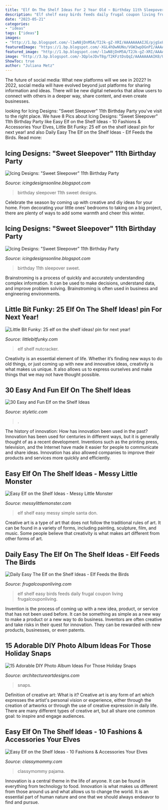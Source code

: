 ```yaml
---
title: "Elf On The Shelf Ideas For 2 Year Old ~ Birthday 11th Sleepover Sweet"
description: "Elf shelf easy birds feeds daily frugal coupon living frugalcouponliving"
date: "2023-05-21"
categories:
- "ideas"
tags: ["ideas"]
images:
- "http://1.bp.blogspot.com/-l1wN8jDnM5A/T2Jk-gZ-XRI/AAAAAAAAIJE/pjgSxUBzu1U/s1600/bella%2B3.jpg"
featuredImage: "https://1.bp.blogspot.com/-XGL4hDwNUNo/VGW3wpDGnPI/AAAAAAAABHc/IqVwemiy3w0/s1600/elf%2Bon%2Bthe%2Bshelf%2Bideas.jpg"
featured_image: "http://1.bp.blogspot.com/-l1wN8jDnM5A/T2Jk-gZ-XRI/AAAAAAAAIJE/pjgSxUBzu1U/s1600/bella%2B3.jpg"
image: "http://3.bp.blogspot.com/-3QpleJDvT8g/T2KFztDsQqI/AAAAAAAAIK8/UbDjxUdwNS8/s1600/bellas%2Bparty%2B087%2Bcopy.jpg"
ShowToc: true
author: "Juliana Metz"
---
```



The future of social media: What new platforms will we see in 2022?
In 2022, social media will have evolved beyond just platforms for sharing information and ideas. There will be new digital networks that allow users to connect with others in a deeper way, share content, and even create businesses.

	

		
looking for Icing Designs: &quot;Sweet Sleepover&quot; 11th Birthday Party you've visit to the right place. We have 8 Pics about Icing Designs: &quot;Sweet Sleepover&quot; 11th Birthday Party like Easy Elf on the Shelf Ideas - 10 Fashions &amp; Accessories Your Elves, Little Bit Funky: 25 elf on the shelf ideas! pin for next year! and also Daily Easy The Elf on the Shelf Ideas - Elf Feeds the Birds. Read more:
		
    
## Icing Designs: &quot;Sweet Sleepover&quot; 11th Birthday Party

<img loading=lazy src="http://1.bp.blogspot.com/-l1wN8jDnM5A/T2Jk-gZ-XRI/AAAAAAAAIJE/pjgSxUBzu1U/s1600/bella%2B3.jpg" onerror="this.onerror=null;this.src='https://tse1.mm.bing.net/th?id=OIP.2j96yhC49VnV2vfWPOVGbwHaFu&amp;pid=15.1';" alt="Icing Designs: &quot;Sweet Sleepover&quot; 11th Birthday Party">

_Source: icingdesignsonline.blogspot.com_

>birthday sleepover 11th sweet designs. 

	

Celebrate the season by coming up with creative and diy ideas for your home. From decorating your little ones’ bedrooms to taking on a big project, there are plenty of ways to add some warmth and cheer this winter.

    
## Icing Designs: &quot;Sweet Sleepover&quot; 11th Birthday Party

<img loading=lazy src="http://3.bp.blogspot.com/-3QpleJDvT8g/T2KFztDsQqI/AAAAAAAAIK8/UbDjxUdwNS8/s1600/bellas%2Bparty%2B087%2Bcopy.jpg" onerror="this.onerror=null;this.src='https://tse3.mm.bing.net/th?id=OIP.7E4FNG4WJyBCjS6IqcLSPQHaLG&amp;pid=15.1';" alt="Icing Designs: &quot;Sweet Sleepover&quot; 11th Birthday Party">

_Source: icingdesignsonline.blogspot.com_

>birthday 11th sleepover sweet. 

	

Brainstroming is a process of quickly and accurately understanding complex information. It can be used to make decisions, understand data, and improve problem solving. Brainstroming is often used in business and engineering environments.

    
## Little Bit Funky: 25 Elf On The Shelf Ideas! pin For Next Year!

<img loading=lazy src="https://3.bp.blogspot.com/-dyPfg_aLSb8/Ur9fFdVey5I/AAAAAAAATvQ/X4SWIPbP_CM/s1600/IMG_7825.JPG" onerror="this.onerror=null;this.src='https://tse3.mm.bing.net/th?id=OIP.-ohwcQMe9_SpFmWowPqdegHaHa&amp;pid=15.1';" alt="Little Bit Funky: 25 elf on the shelf ideas! pin for next year!">

_Source: littlebitfunky.com_

>elf shelf nutcracker. 

	

Creativity is an essential element of life. Whether it’s finding new ways to do old things, or just coming up with new and innovative ideas, creativity is what makes us unique. It also allows us to express ourselves and make things that we may not have thought possible.

    
## 30 Easy And Fun Elf On The Shelf Ideas

<img loading=lazy src="https://styletic.com/wp-content/uploads/2015/12/elf-on-the-shelf-ideas/15-elf-on-the-shelf-ideas.jpg" onerror="this.onerror=null;this.src='https://tse2.mm.bing.net/th?id=OIP.SAodX6s-owQIYF55T92q9wHaLF&amp;pid=15.1';" alt="30 Easy and Fun Elf on the Shelf Ideas">

_Source: styletic.com_

>. 

	

The history of innovation: How has innovation been used in the past?
Innovation has been used for centuries in different ways, but it is generally thought of as a recent development. Inventions such as the printing press, television, and the Internet have made it easier for people to communicate and share ideas. Innovation has also allowed companies to improve their products and services more quickly and efficiently.

    
## Easy Elf On The Shelf Ideas - Messy Little Monster

<img loading=lazy src="https://1.bp.blogspot.com/-XGL4hDwNUNo/VGW3wpDGnPI/AAAAAAAABHc/IqVwemiy3w0/s1600/elf%2Bon%2Bthe%2Bshelf%2Bideas.jpg" onerror="this.onerror=null;this.src='https://tse3.mm.bing.net/th?id=OIP.Ftil4NYvDBJDAKMBMOBwVgHaHa&amp;pid=15.1';" alt="Easy Elf on the Shelf Ideas - Messy Little Monster">

_Source: messylittlemonster.com_

>elf shelf easy messy simple santa don. 

	

Creative art is a type of art that does not follow the traditional rules of art. It can be found in a variety of forms, including painting, sculpture, film, and music. Some people believe that creativity is what makes art different from other forms of art.

    
## Daily Easy The Elf On The Shelf Ideas - Elf Feeds The Birds

<img loading=lazy src="https://www.frugalcouponliving.com/wp-content/uploads/2014/10/Elf-On-The-Shelf-Ideas-Frugal-Coupon-LIving-Birds.jpg" onerror="this.onerror=null;this.src='https://tse2.mm.bing.net/th?id=OIP.mVp52mEw-uZ-wLQCNbXWxQHaJ4&amp;pid=15.1';" alt="Daily Easy The Elf on the Shelf Ideas - Elf Feeds the Birds">

_Source: frugalcouponliving.com_

>elf shelf easy birds feeds daily frugal coupon living frugalcouponliving. 

	

Invention is the process of coming up with a new idea, product, or service that has not been used before. It can be something as simple as a new way to make a product or a new way to do business. Inventors are often creative and take risks in their quest for innovation. They can be rewarded with new products, businesses, or even patents.

    
## 15 Adorable DIY Photo Album Ideas For Those Holiday Snaps

<img loading=lazy src="https://www.architectureartdesigns.com/wp-content/uploads/2019/12/15-Adorable-DIY-Photo-Album-Ideas-For-Those-Holiday-Snaps-4.jpg" onerror="this.onerror=null;this.src='https://tse4.mm.bing.net/th?id=OIP.obOUj9C4Wd9_BM2Tky8W0AHaLD&amp;pid=15.1';" alt="15 Adorable DIY Photo Album Ideas For Those Holiday Snaps">

_Source: architectureartdesigns.com_

>snaps. 

	

Definition of creative art: What is it?
Creative art is any form of art which expresses the artist's personal vision or experience, either through the creation of artworks or through the use of creative expression in daily life. There are many different types of creative art, but all share one common goal: to inspire and engage audiences.

    
## Easy Elf On The Shelf Ideas - 10 Fashions &amp; Accessories Your Elves

<img loading=lazy src="https://classymommy.com/wp-content/uploads/2013/11/Elf-on-the-Shelf-Pajamas.jpg" onerror="this.onerror=null;this.src='https://tse1.mm.bing.net/th?id=OIP.dgA9UIeCnyBJMyBDkPZZ0AHaLJ&amp;pid=15.1';" alt="Easy Elf on the Shelf Ideas - 10 Fashions &amp; Accessories Your Elves">

_Source: classymommy.com_

>classymommy pajama. 

	

Innovation is a central theme in the life of anyone. It can be found in everything from technology to food. Innovation is what makes us different from those around us and what allows us to change the world. It is an essential part of human nature and one that we should always endeavor to find and pursue.

